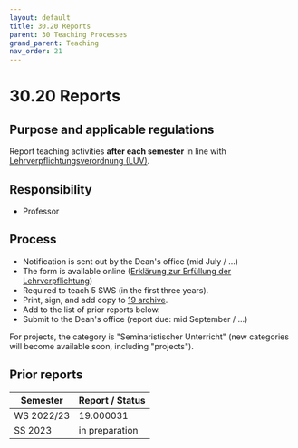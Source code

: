 ```yaml
---
layout: default
title: 30.20 Reports
parent: 30 Teaching Processes
grand_parent: Teaching
nav_order: 21
---
```


# 30.20 Reports

## Purpose and applicable regulations

Report teaching activities **after each semester** in line with [Lehrverpflichtungsverordnung (LUV)](https://www.uni-bamberg.de/fileadmin/uni/verwaltung/mittelbau-konvent/Lehrverpflichtungsverordnung2004.pdf).

## Responsibility

- Professor

## Process

- Notification is sent out by the Dean's office (mid July / ...)
- The form is available online ([Erklärung zur Erfüllung der Lehrverpflichtung](https://www.uni-bamberg.de/abt-personal/formulare-infos-und-merkblaetter/))
- Required to teach 5 SWS (in the first three years).
- Print, sign, and add copy to [19 archive](../../lab_basics/19_archive.html).
- Add to the list of prior reports below.
- Submit to the Dean's office (report due: mid September / ...)

For projects, the category is "Seminaristischer Unterricht" (new categories will become available soon, including "projects").

## Prior reports

| Semester    | Report / Status  |
|-------------|------------------|
| WS 2022/23  | 19.000031        |
| SS 2023     | in preparation   |
